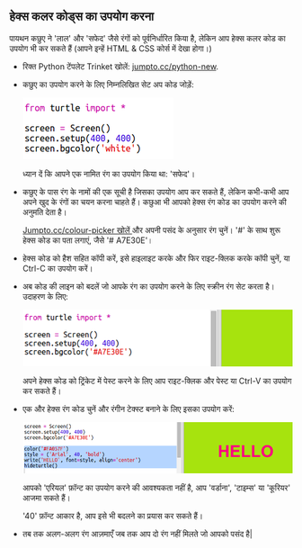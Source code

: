 ## हेक्स कलर कोड्स का उपयोग करना

पायथन कछुए ने 'लाल' और 'सफेद' जैसे रंगों को पूर्वनिर्धारित किया है, लेकिन आप हेक्स कलर कोड का उपयोग भी कर सकते हैं (आपने इन्हें HTML & CSS कोर्स में देखा होगा।)

+ रिक्त Python टेंपलेट Trinket खोलें: <a href="http://jumpto.cc/python-new" target="_blank">jumpto.cc/python-new</a>.

+ कछुए का उपयोग करने के लिए निम्नलिखित सेट अप कोड जोड़ें:
    
    ![स्क्रीनशॉट](images/colourful-setup.png)
    
    ध्यान दें कि आपने एक नामित रंग का उपयोग किया था: 'सफेद'।

+ कछुए के पास रंग के नामों की एक सूची है जिसका उपयोग आप कर सकते हैं, लेकिन कभी-कभी आप अपने खुद के रंगों का चयन करना चाहते हैं। कछुआ भी आपको हेक्स रंग कोड का उपयोग करने की अनुमति देता है।
    
    <a href="http://jumpto.cc/colour-picker" target="_blank"> Jumpto.cc/colour-picker खोलें </a> और अपनी पसंद के अनुसार रंग चुनें। '#' के साथ शुरू हेक्स कोड का पता लगाएं, जैसे '# A7E30E'।

+ हेक्स कोड को हैश सहित कॉपी करें, इसे हाइलाइट करके और फिर राइट-क्लिक करके कॉपी चुनें, या Ctrl-C का उपयोग करें।

+ अब कोड की लाइन को बदलें जो आपके रंग का उपयोग करने के लिए स्क्रीन रंग सेट करता है। उदाहरण के लिए:
    
    ![स्क्रीनशॉट](images/colourful-background.png)
    
    अपने हेक्स कोड को ट्रिंकेट में पेस्ट करने के लिए आप राइट-क्लिक और पेस्ट या Ctrl-V का उपयोग कर सकते हैं।

+ एक और हेक्स रंग कोड चुनें और रंगीन टेक्स्ट बनाने के लिए इसका उपयोग करें:
    
    ![स्क्रीनशॉट](images/colourful-write.png)
    
    आपको 'एरियल' फ़ॉन्ट का उपयोग करने की आवश्यकता नहीं है, आप 'वर्डाना', 'टाइम्स' या 'कूरियर' आजमा सकते हैं।
    
    '40' फ़ॉन्ट आकार है, आप इसे भी बदलने का प्रयास कर सकते हैं।

+ तब तक अलग-अलग रंग आज़माएँ जब तक आप दो रंग नहीं मिलते जो आपको पसंद है|